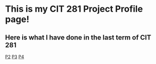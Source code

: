 # This is my CIT 281 Project Profile page!
## Here is what I have done in the last term of CIT 281

[P2](https://github.com/UO-CIT/p2-17S-nymoon)
[P3](https://github.com/UO-CIT/p3-17s-nymoon)
[P4](https://github.com/UO-CIT/p4-17S-nymoon)
